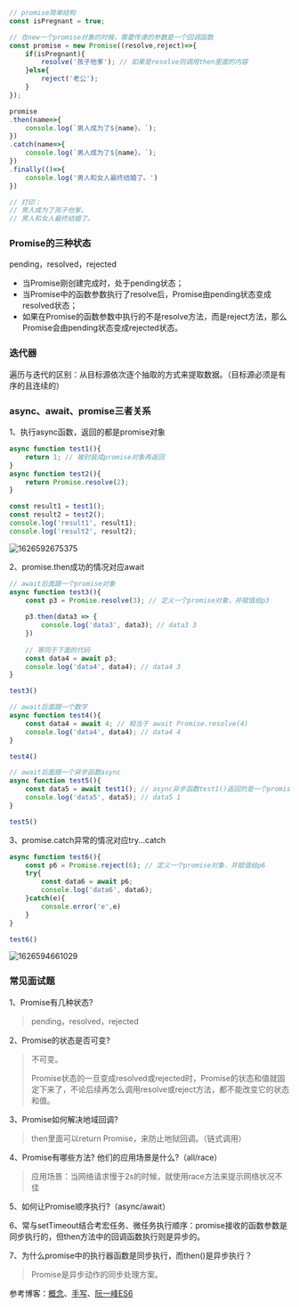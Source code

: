 ```javascript
// promise简单结构
const isPregnant = true;

// 在new一个promise对象的时候，需要传递的参数是一个回调函数
const promise = new Promise((resolve,reject)=>{
	if(isPregnant){
		resolve('孩子他爹'); // 如果是resolve则调用then里面的内容
	}else{
		reject('老公');
	}
});

promise
.then(name=>{
	console.log(`男人成为了${name}。`);
})
.catch(name=>{
	console.log(`男人成为了${name}。`);
})
.finally(()=>{
	console.log('男人和女人最终结婚了。')
})

// 打印：
// 男人成为了孩子他爹。
// 男人和女人最终结婚了。
```



### Promise的三种状态

pending，resolved，rejected

- 当Promise刚创建完成时，处于pending状态；
- 当Promise中的函数参数执行了resolve后，Promise由pending状态变成resolved状态；
- 如果在Promise的函数参数中执行的不是resolve方法，而是reject方法，那么Promise会由pending状态变成rejected状态。

### 迭代器

遍历与迭代的区别：从目标源依次逐个抽取的方式来提取数据。（目标源必须是有序的且连续的）

### async、await、promise三者关系

1、执行async函数，返回的都是promise对象

```javascript
async function test1(){
    return 1; // 被封装成promise对象再返回
}
async function test2(){
    return Promise.resolve(2);
}

const result1 = test1();
const result2 = test2();
console.log('result1', result1);
console.log('result2', result2);
```

![1626592675375](C:\Users\lhq\AppData\Roaming\Typora\typora-user-images\1626592675375.png)

2、promise.then成功的情况对应await

```javascript
// await后面跟一个promise对象
async function test3(){
    const p3 = Promise.resolve(3); // 定义一个promise对象，并赋值给p3
    
    p3.then(data3 => {
        console.log('data3', data3); // data3 3
    })
    
    // 等同于下面的代码
    const data4 = await p3;
    console.log('data4', data4); // data4 3
}

test3()
```

```javascript
// await后面跟一个数字
async function test4(){
    const data4 = await 4; // 相当于 await Promise.resolve(4)
    console.log('data4', data4); // data4 4
}

test4()
```

```javascript
// await后面跟一个异步函数async
async function test5(){
    const data5 = await test1(); // async异步函数test1()返回的是一个promise对象
    console.log('data5', data5); // data5 1
}

test5()
```

3、promise.catch异常的情况对应try...catch

```javascript
async function test6(){
    const p6 = Promise.reject(6); // 定义一个promise对象，并赋值给p6
    try{
        const data6 = await p6;
        console.log('data6', data6);
    }catch(e){
        console.error('e',e)
    }
}

test6()
```

![1626594661029](C:\Users\lhq\AppData\Roaming\Typora\typora-user-images\1626594661029.png)

### 常见面试题

1、Promise有几种状态?

> pending，resolved，rejected

2、Promise的状态是否可变?

> 不可变。
>
> Promise状态的一旦变成resolved或rejected时，Promise的状态和值就固定下来了，不论后续再怎么调用resolve或reject方法，都不能改变它的状态和值。

3、Promise如何解决地域回调?

> then里面可以return Promise，来防止地狱回调。（链式调用）

4、Promise有哪些方法? 他们的应用场景是什么?（all/race）

> 应用场景：当网络请求慢于2s的时候，就使用race方法来提示网络状况不佳

5、如何让Promise顺序执行?（async/await）

>

6、常与setTimeout结合考宏任务、微任务执行顺序：promise接收的函数参数是同步执行的，但then方法中的回调函数执行则是异步的。

7、为什么promise中的执行器函数是同步执行，而then()是异步执行？

> Promise是异步动作的同步处理方案。



参考博客：[概念](https://juejin.cn/post/6844903488695042062)、[手写](https://juejin.cn/post/6844903617619558408)、[阮一峰ES6](https://es6.ruanyifeng.com/#docs/promise)